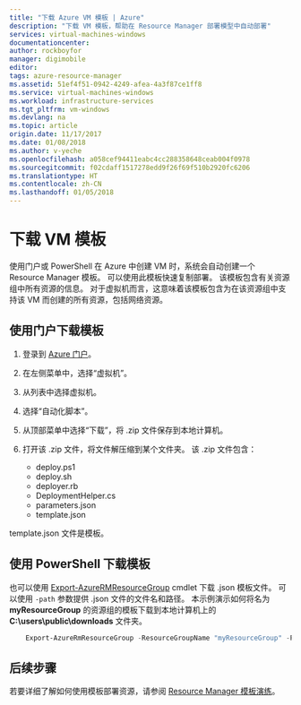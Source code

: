 ```yaml
---
title: "下载 Azure VM 模板 | Azure"
description: "下载 VM 模板，帮助在 Resource Manager 部署模型中自动部署"
services: virtual-machines-windows
documentationcenter: 
author: rockboyfor
manager: digimobile
editor: 
tags: azure-resource-manager
ms.assetid: 51ef4f51-0942-4249-afea-4a3f87ce1ff8
ms.service: virtual-machines-windows
ms.workload: infrastructure-services
ms.tgt_pltfrm: vm-windows
ms.devlang: na
ms.topic: article
origin.date: 11/17/2017
ms.date: 01/08/2018
ms.author: v-yeche
ms.openlocfilehash: a058cef94411eabc4cc288358648ceab004f0978
ms.sourcegitcommit: f02cdaff1517278edd9f26f69f510b2920fc6206
ms.translationtype: HT
ms.contentlocale: zh-CN
ms.lasthandoff: 01/05/2018
---
```

# <a name="download-the-template-for-a-vm"></a>下载 VM 模板
使用门户或 PowerShell 在 Azure 中创建 VM 时，系统会自动创建一个 Resource Manager 模板。 可以使用此模板快速复制部署。 该模板包含有关资源组中所有资源的信息。 对于虚拟机而言，这意味着该模板包含为在该资源组中支持该 VM 而创建的所有资源，包括网络资源。

## <a name="download-the-template-using-the-portal"></a>使用门户下载模板
1. 登录到 [Azure 门户](https://portal.azure.cn/)。
2. 在左侧菜单中，选择“虚拟机”。
3. 从列表中选择虚拟机。
4. 选择“自动化脚本”。
5. 从顶部菜单中选择“下载”，将 .zip 文件保存到本地计算机。
6. 打开该 .zip 文件，将文件解压缩到某个文件夹。 该 .zip 文件包含：

   * deploy.ps1
   * deploy.sh 
   * deployer.rb
   * DeploymentHelper.cs
   * parameters.json
   * template.json

template.json 文件是模板。

## <a name="download-the-template-using-powershell"></a>使用 PowerShell 下载模板
也可以使用 [Export-AzureRMResourceGroup](https://msdn.microsoft.com/library/mt715427.aspx) cmdlet 下载 .json 模板文件。 可以使用 `-path` 参数提供 .json 文件的文件名和路径。 本示例演示如何将名为 **myResourceGroup** 的资源组的模板下载到本地计算机上的 **C:\users\public\downloads** 文件夹。

```powershell
    Export-AzureRmResourceGroup -ResourceGroupName "myResourceGroup" -Path "C:\users\public\downloads"
```

## <a name="next-steps"></a>后续步骤
若要详细了解如何使用模板部署资源，请参阅 [Resource Manager 模板演练](../../azure-resource-manager/resource-manager-template-walkthrough.md)。
<!-- Update_Description: wording update -->